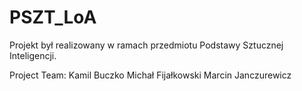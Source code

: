 # PSZT_LoA
Projekt był realizowany w ramach przedmiotu Podstawy Sztucznej Inteligencji.

Project Team:
Kamil Buczko
Michał Fijałkowski
Marcin Janczurewicz
